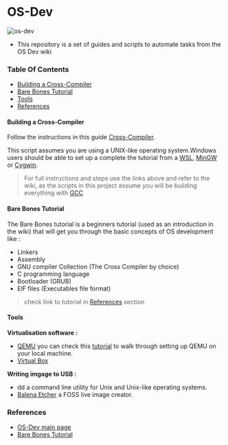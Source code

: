 # OS-Dev

![os-dev](https://user-images.githubusercontent.com/88513682/200138941-d30aa341-6f40-487a-8f1f-1026408cb5f8.png)

- This repository is a set of guides and scripts to automate tasks from the OS Dev wiki

### Table Of Contents

- [Building a Cross-Compiler](#Building-a-Cross-Compiler)
- [Bare Bones Tutorial](#Bare-Bones-Tutorial)
- [Tools](#Tools)
- [References](#References)

#### Building a Cross-Compiler

Follow the instructions in this guide [Cross-Compiler].

This script assumes you are using a UNIX-like operating system.Windows users should be able to set up a complete the tutorial from a [WSL](https://wiki.osdev.org/WSL), [MinGW](https://wiki.osdev.org/MinGW) or [Cygwin](https://wiki.osdev.org/Cygwin).

> For full instructions and steps use the links above and refer to the wiki, as the scripts in this project assume you will be building everything with [GCC](https://gnu.org/software/gcc/)

#### Bare Bones Tutorial

The Bare Bones tutorial is a beginners tutorial (used as an introduction in the wiki) that will get you through the basic concepts of OS development like :

- Linkers
- Assembly
- GNU compiler Collection (The Cross Compiler by choice)
- C programming language
- Bootloader (GRUB)
- ElF files (Executables file format)

> check link to tutorial in [References](#References) section

#### Tools

**Virtualisation software :**

- [QEMU](https://www.qemu.org/) you can check this [tutorial](https://linuxhint.com/qemu-tutorial/) to walk through setting up QEMU on your local machine.
- [Virtual Box](https://www.virtualbox.org/)

**Writing imgage to USB :**

- dd a command line utility for Unix and Unix-like operating systems.
- [Balena Etcher](https://www.balena.io/etcher/) a FOSS live image creator.

### References

- [OS-Dev main page](https://wiki.osdev.org/Main_Page)
- [Bare Bones Tutorial](https://wiki.osdev.org/Bare_Bones)

[cross-compiler]: ./Cross-Compiler/Readme.md
